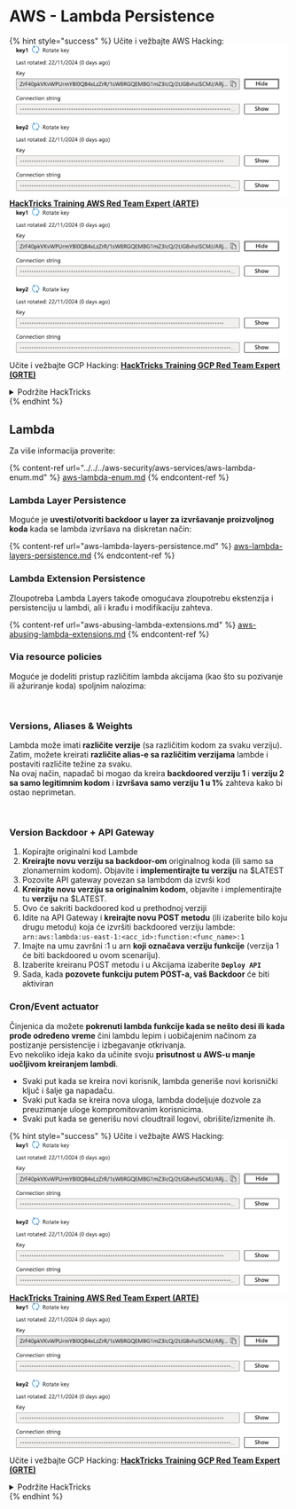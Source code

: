 # AWS - Lambda Persistence

{% hint style="success" %}
Učite i vežbajte AWS Hacking:<img src="/.gitbook/assets/image.png" alt="" data-size="line">[**HackTricks Training AWS Red Team Expert (ARTE)**](https://training.hacktricks.xyz/courses/arte)<img src="/.gitbook/assets/image.png" alt="" data-size="line">\
Učite i vežbajte GCP Hacking: <img src="/.gitbook/assets/image (2).png" alt="" data-size="line">[**HackTricks Training GCP Red Team Expert (GRTE)**<img src="/.gitbook/assets/image (2).png" alt="" data-size="line">](https://training.hacktricks.xyz/courses/grte)

<details>

<summary>Podržite HackTricks</summary>

* Proverite [**planove pretplate**](https://github.com/sponsors/carlospolop)!
* **Pridružite se** 💬 [**Discord grupi**](https://discord.gg/hRep4RUj7f) ili [**telegram grupi**](https://t.me/peass) ili **pratite** nas na **Twitteru** 🐦 [**@hacktricks\_live**](https://twitter.com/hacktricks\_live)**.**
* **Podelite hakerske trikove slanjem PR-ova na** [**HackTricks**](https://github.com/carlospolop/hacktricks) i [**HackTricks Cloud**](https://github.com/carlospolop/hacktricks-cloud) github repozitorijume.

</details>
{% endhint %}

## Lambda

Za više informacija proverite:

{% content-ref url="../../../aws-security/aws-services/aws-lambda-enum.md" %}
[aws-lambda-enum.md](../../../aws-security/aws-services/aws-lambda-enum.md)
{% endcontent-ref %}

### Lambda Layer Persistence

Moguće je **uvesti/otvoriti backdoor u layer za izvršavanje proizvoljnog koda** kada se lambda izvršava na diskretan način:

{% content-ref url="aws-lambda-layers-persistence.md" %}
[aws-lambda-layers-persistence.md](aws-lambda-layers-persistence.md)
{% endcontent-ref %}

### Lambda Extension Persistence

Zloupotreba Lambda Layers takođe omogućava zloupotrebu ekstenzija i persistenciju u lambdi, ali i krađu i modifikaciju zahteva.

{% content-ref url="aws-abusing-lambda-extensions.md" %}
[aws-abusing-lambda-extensions.md](aws-abusing-lambda-extensions.md)
{% endcontent-ref %}

### Via resource policies

Moguće je dodeliti pristup različitim lambda akcijama (kao što su pozivanje ili ažuriranje koda) spoljnim nalozima:

<figure><img src="../../../../.gitbook/assets/image (2) (1) (2) (2).png" alt=""><figcaption></figcaption></figure>

### Versions, Aliases & Weights

Lambda može imati **različite verzije** (sa različitim kodom za svaku verziju).\
Zatim, možete kreirati **različite alias-e sa različitim verzijama** lambde i postaviti različite težine za svaku.\
Na ovaj način, napadač bi mogao da kreira **backdoored verziju 1** i **verziju 2 sa samo legitimnim kodom** i **izvršava samo verziju 1 u 1%** zahteva kako bi ostao neprimetan.

<figure><img src="../../../../.gitbook/assets/image (2) (2).png" alt=""><figcaption></figcaption></figure>

### Version Backdoor + API Gateway

1. Kopirajte originalni kod Lambde
2. **Kreirajte novu verziju sa backdoor-om** originalnog koda (ili samo sa zlonamernim kodom). Objavite i **implementirajte tu verziju** na $LATEST
1. Pozovite API gateway povezan sa lambdom da izvrši kod
3. **Kreirajte novu verziju sa originalnim kodom**, objavite i implementirajte tu **verziju** na $LATEST.
1. Ovo će sakriti backdoored kod u prethodnoj verziji
4. Idite na API Gateway i **kreirajte novu POST metodu** (ili izaberite bilo koju drugu metodu) koja će izvršiti backdoored verziju lambde: `arn:aws:lambda:us-east-1:<acc_id>:function:<func_name>:1`
1. Imajte na umu završni :1 u arn **koji označava verziju funkcije** (verzija 1 će biti backdoored u ovom scenariju).
5. Izaberite kreiranu POST metodu i u Akcijama izaberite **`Deploy API`**
6. Sada, kada **pozovete funkciju putem POST-a, vaš Backdoor** će biti aktiviran

### Cron/Event actuator

Činjenica da možete **pokrenuti lambda funkcije kada se nešto desi ili kada prođe određeno vreme** čini lambdu lepim i uobičajenim načinom za postizanje persistencije i izbegavanje otkrivanja.\
Evo nekoliko ideja kako da učinite svoju **prisutnost u AWS-u manje uočljivom kreiranjem lambdi**.

* Svaki put kada se kreira novi korisnik, lambda generiše novi korisnički ključ i šalje ga napadaču.
* Svaki put kada se kreira nova uloga, lambda dodeljuje dozvole za preuzimanje uloge kompromitovanim korisnicima.
* Svaki put kada se generišu novi cloudtrail logovi, obrišite/izmenite ih.

{% hint style="success" %}
Učite i vežbajte AWS Hacking:<img src="/.gitbook/assets/image.png" alt="" data-size="line">[**HackTricks Training AWS Red Team Expert (ARTE)**](https://training.hacktricks.xyz/courses/arte)<img src="/.gitbook/assets/image.png" alt="" data-size="line">\
Učite i vežbajte GCP Hacking: <img src="/.gitbook/assets/image (2).png" alt="" data-size="line">[**HackTricks Training GCP Red Team Expert (GRTE)**<img src="/.gitbook/assets/image (2).png" alt="" data-size="line">](https://training.hacktricks.xyz/courses/grte)

<details>

<summary>Podržite HackTricks</summary>

* Proverite [**planove pretplate**](https://github.com/sponsors/carlospolop)!
* **Pridružite se** 💬 [**Discord grupi**](https://discord.gg/hRep4RUj7f) ili [**telegram grupi**](https://t.me/peass) ili **pratite** nas na **Twitteru** 🐦 [**@hacktricks\_live**](https://twitter.com/hacktricks\_live)**.**
* **Podelite hakerske trikove slanjem PR-ova na** [**HackTricks**](https://github.com/carlospolop/hacktricks) i [**HackTricks Cloud**](https://github.com/carlospolop/hacktricks-cloud) github repozitorijume.

</details>
{% endhint %}

